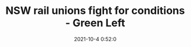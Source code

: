 ---
"title": "NSW rail unions fight for conditions - Green Left"
"date": "2021-10-4 0:52:0"
"feed_name": "GOOGLENEWSINDUSTRIAL"
"feed_website": "https://news.google.com/search?q=industrial%2Bincident&hl=en-US&gl=US&ceid=US:en"
"feed_rss": "https://news.google.com/rss/search?q=industrial%2Bincident&hl=en-US&gl=US&ceid=US:en"
"link": "https://www.greenleft.org.au/content/nsw-rail-unions-fight-conditions"
"source": "{'href': 'https://www.greenleft.org.au', 'title': 'Green Left'}"
"file": "_posts/2021-1-1-b884764f1271665d97f0477aeade4b134ffc79f4.md"
"accident": "0"
"drilling": "0"
"dead": "0"
"injured": "0"
"arrested": "0"
"where": "unknown site"
"causes": "unknown"
"place": "unknown place"
---